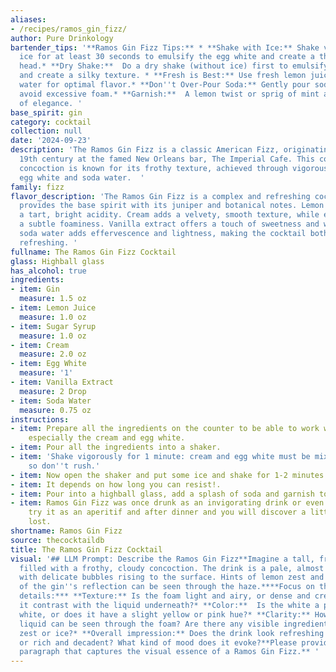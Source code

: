 ```yaml
---
aliases:
- /recipes/ramos_gin_fizz/
author: Pure Drinkology
bartender_tips: '**Ramos Gin Fizz Tips:** * **Shake with Ice:** Shake vigorously with
  ice for at least 30 seconds to emulsify the egg white and create a thick, foamy
  head.* **Dry Shake:**  Do a dry shake (without ice) first to emulsify the egg white
  and create a silky texture. * **Fresh is Best:** Use fresh lemon juice and soda
  water for optimal flavor.* **Don''t Over-Pour Soda:** Gently pour soda water to
  avoid excessive foam.* **Garnish:**  A lemon twist or sprig of mint adds a touch
  of elegance. '
base_spirit: gin
category: cocktail
collection: null
date: '2024-09-23'
description: 'The Ramos Gin Fizz is a classic American Fizz, originating in the late
  19th century at the famed New Orleans bar, The Imperial Cafe. This complex, creamy
  concoction is known for its frothy texture, achieved through vigorous shaking with
  egg white and soda water.  '
family: fizz
flavor_description: 'The Ramos Gin Fizz is a complex and refreshing cocktail. Gin
  provides the base spirit with its juniper and botanical notes. Lemon juice delivers
  a tart, bright acidity. Cream adds a velvety, smooth texture, while egg white contributes
  a subtle foaminess. Vanilla extract offers a touch of sweetness and warmth. Finally,
  soda water adds effervescence and lightness, making the cocktail both decadent and
  refreshing. '
fullname: The Ramos Gin Fizz Cocktail
glass: Highball glass
has_alcohol: true
ingredients:
- item: Gin
  measure: 1.5 oz
- item: Lemon Juice
  measure: 1.0 oz
- item: Sugar Syrup
  measure: 1.0 oz
- item: Cream
  measure: 2.0 oz
- item: Egg White
  measure: '1'
- item: Vanilla Extract
  measure: 2 Drop
- item: Soda Water
  measure: 0.75 oz
instructions:
- item: Prepare all the ingredients on the counter to be able to work well and quickly,
    especially the cream and egg white.
- item: Pour all the ingredients into a shaker.
- item: 'Shake vigorously for 1 minute: cream and egg white must be mixed perfectly,
    so don''t rush.'
- item: Now open the shaker and put some ice and shake for 1-2 minutes.
- item: It depends on how long you can resist!.
- item: Pour into a highball glass, add a splash of soda and garnish to taste.
- item: Ramos Gin Fizz was once drunk as an invigorating drink or even as a breakfast,
    try it as an aperitif and after dinner and you will discover a little gem now
    lost.
shortname: Ramos Gin Fizz
source: thecocktaildb
title: The Ramos Gin Fizz Cocktail
visual: '## LLM Prompt: Describe the Ramos Gin Fizz**Imagine a tall, frosted glass
  filled with a frothy, cloudy concoction. The drink is a pale, almost milky white,
  with delicate bubbles rising to the surface. Hints of lemon zest and a subtle shimmer
  of the gin''s reflection can be seen through the haze.****Focus on the following
  details:*** **Texture:** Is the foam light and airy, or dense and creamy? How does
  it contrast with the liquid underneath?* **Color:**  Is the white a pure, bright
  white, or does it have a slight yellow or pink hue?* **Clarity:** How much of the
  liquid can be seen through the foam? Are there any visible ingredients, like lemon
  zest or ice?* **Overall impression:** Does the drink look refreshing and summery,
  or rich and decadent? What kind of mood does it evoke?**Please provide a descriptive
  paragraph that captures the visual essence of a Ramos Gin Fizz.** '
---
```



